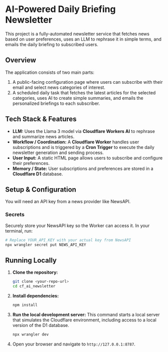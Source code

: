 # AI-Powered Daily Briefing Newsletter

This project is a fully-automated newsletter service that fetches news based on user preferences, uses an LLM to rephrase it in simple terms, and emails the daily briefing to subscribed users.

## Overview

The application consists of two main parts:
1.  A public-facing configuration page where users can subscribe with their email and select news categories of interest.
2.  A scheduled daily task that fetches the latest articles for the selected categories, uses AI to create simple summaries, and emails the personalized briefings to each subscriber.

## Tech Stack & Features

- **LLM:** Uses the Llama 3 model via **Cloudflare Workers AI** to rephrase and summarize news articles.
- **Workflow / Coordination:** A **Cloudflare Worker** handles user subscriptions and is triggered by a **Cron Trigger** to execute the daily newsletter generation and sending process.
- **User Input:** A static HTML page allows users to subscribe and configure their preferences.
- **Memory / State:** User subscriptions and preferences are stored in a **Cloudflare D1** database.

## Setup & Configuration

You will need an API key from a news provider like NewsAPI.

### Secrets

Securely store your NewsAPI key so the Worker can access it. In your terminal, run:

```bash
# Replace YOUR_API_KEY with your actual key from NewsAPI
npx wrangler secret put NEWS_API_KEY
```

## Running Locally

1.  **Clone the repository:**
    ```bash
    git clone <your-repo-url>
    cd cf_ai_newsletter
    ```

2.  **Install dependencies:**
    ```bash
    npm install
    ```

3.  **Run the local development server:**
    This command starts a local server that simulates the Cloudflare environment, including access to a local version of the D1 database.
    ```bash
    npx wrangler dev
    ```
4.  Open your browser and navigate to `http://127.0.0.1:8787`.